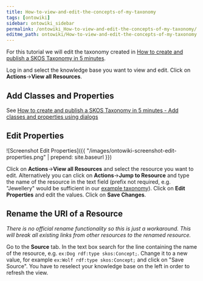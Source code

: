 ```yaml
---
title: How-to-view-and-edit-the-concepts-of-my-taxonomy
tags: [ontowiki]
sidebar: ontowiki_sidebar
permalink: /ontowiki_How-to-view-and-edit-the-concepts-of-my-taxonomy/
editme_path: ontowiki/How-to-view-and-edit-the-concepts-of-my-taxonomy.md
---
```

For this tutorial we will edit the taxonomy created in [How to create and publish a SKOS Taxonomy in 5 minutes](http://docs.ontowiki.net/ontowiki_How-to-create-and-publish-a-SKOS-taxonomy-in-5-minutes).

Log in and select the knowledge base you want to view and edit. Click on **Actions**->**View all Resources**.

## Add Classes and Properties
See [How to create and publish a SKOS Taxonomy in 5 minutes - Add classes and properties using dialogs](http://docs.ontowiki.net/ontowiki_How-to-create-and-publish-a-SKOS-taxonomy-in-5-minutes#dialog)

## Edit Properties
![Screenshot Edit Properties]({{ "/images/ontowiki-screenshot-edit-properties.png" | prepend: site.baseurl }})

Click on **Actions**->**View all Resources** and select the resource you want to edit. Alternatively you can click on **Actions**->**Jump to Resource** and type the name of the resource in the text field (prefix not required, e.g. "Jewellery" would be sufficient in our [example taxonomy](http://docs.ontowiki.net/ontowiki_How-to-create-and-publish-a-SKOS-taxonomy-in-5-minutes#taxonomy)). Click on **Edit Properties** and edit the values. Click on **Save Changes**.

## Rename the URI of a Resource
*There is no official rename functionality so this is just a workaround.*
*This will break all existing links from other resources to the renamed resource.*

Go to the **Source** tab. In the text box search for the line containing the name of the resource, e.g. `ex:Dog rdf:type skos:Concept;`. Change it to a new value, for example `ex:Wolf rdf:type skos:Concept;` and click on "Save Source". You have to reselect your knowledge base on the left in order to refresh the view.